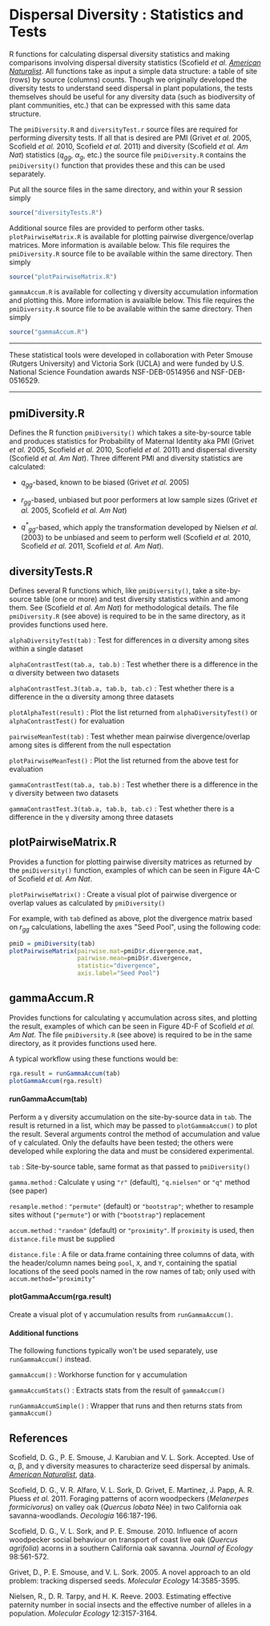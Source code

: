 Dispersal Diversity : Statistics and Tests
==========================================


R functions for calculating dispersal diversity statistics and making
comparisons involving dispersal diversity statistics (Scofield _et al._
[_American Naturalist_](http://www.jstor.org/stable/10.1086/668202).  All
functions take as input a simple data structure: a table of site (rows) by
source (columns) counts.  Though we originally developed the diversity tests to
understand seed dispersal in plant populations, the tests themselves should be
useful for any diversity data (such as biodiversity of plant communities, etc.)
that can be expressed with this same data structure.

The `pmiDiversity.R` and `diversityTest.r` source files are required for
performing diversity tests.  If all that is desired are PMI (Grivet _et al._
2005, Scofield _et al._ 2010, Scofield _et al._  2011) and diversity (Scofield _et
al._ <I>Am Nat</I>) statistics (<i>q<sub>gg</sub></i>,
<i>&alpha;<sub>g</sub></i>, etc.) the source file `pmiDiversity.R` contains the
`pmiDiversity()` function that provides these and this can be used separately.

Put all the source files in the same directory, and within your R session
simply

```R
source("diversityTests.R")
```

Additional source files are provided to perform other tasks.
`plotPairwiseMatrix.R` is available for plotting pairwise divergence/overlap
matrices.  More information is available below.  This file requires the
`pmiDiversity.R` source file to be available within the same directory.  Then
simply

```R
source("plotPairwiseMatrix.R")
```

`gammaAccum.R` is available for collecting &gamma; diversity accumulation
information and plotting this.  More information is avaialble below.  This file
requires the `pmiDiversity.R` source file to be available within the same
directory.  Then simply

```R
source("gammaAccum.R")
```


* * *

These statistical tools were developed in collaboration with Peter Smouse
(Rutgers University) and Victoria Sork (UCLA) and were funded by U.S. National
Science Foundation awards NSF-DEB-0514956 and NSF-DEB-0516529.

* * *

pmiDiversity.R
--------------

Defines the R function `pmiDiversity()` which takes a site-by-source table and
produces statistics for Probability of Maternal Identity aka PMI (Grivet _et al._
2005, Scofield _et al._ 2010, Scofield _et al._ 2011) and dispersal
diversity (Scofield _et al._ _Am Nat_).  Three different PMI and diversity
statistics are calculated:

* <i>q<sub>gg</sub></i>-based, known to be biased (Grivet _et al._ 2005)

* <i>r<sub>gg</sub></i>-based, unbiased but poor performers at low sample sizes
  (Grivet _et al._ 2005, Scofield _et al._ _Am Nat_)

* <i>q<sup>*</sup><sub>gg</sub></i>-based, which apply the transformation
  developed by Nielsen _et al._ (2003) to be unbiased and seem to perform well
(Scofield _et al._ 2010, Scofield _et al._ 2011, Scofield _et al._ _Am Nat_).


diversityTests.R
----------------

Defines several R functions which, like `pmiDiversity()`, take a site-by-source
table (one or more) and test diversity statistics within and among them.  See
(Scofield _et al._ _Am Nat_) for methodological details.  The file `pmiDiversity.R`
(see above) is required to be in the same directory, as it provides functions
used here.

`alphaDiversityTest(tab)`
: Test for differences in &alpha; diversity among sites within a single dataset
 
`alphaContrastTest(tab.a, tab.b)`
: Test whether there is a difference in the &alpha; diversity between two datasets

`alphaContrastTest.3(tab.a, tab.b, tab.c)`
: Test whether there is a difference in the &alpha; diversity among three datasets

`plotAlphaTest(result)`
: Plot the list returned from `alphaDiversityTest()` or `alphaContrastTest()` for evaluation

`pairwiseMeanTest(tab)`
: Test whether mean pairwise divergence/overlap among sites is different from the null espectation

`plotPairwiseMeanTest()`
: Plot the list returned from the above test for evaluation

`gammaContrastTest(tab.a, tab.b)`
: Test whether there is a difference in the &gamma; diversity between two datasets

`gammaContrastTest.3(tab.a, tab.b, tab.c)`
: Test whether there is a difference in the &gamma; diversity among three datasets


plotPairwiseMatrix.R
--------------------

Provides a function for plotting pairwise diversity matrices as returned by the
`pmiDiversity()` function, examples of which can be seen in Figure 4A-C of
Scofield _et al._ <I>Am Nat</I>.

`plotPairwiseMatrix()`
: Create a visual plot of pairwise divergence or overlap values as calculated by
`pmiDiversity()`

For example, with `tab` defined as above, plot the divergence matrix based on
<i>r<sub>gg</sub></i> calculations, labelling the axes "Seed Pool", using the
following code: 

```R
pmiD = pmiDiversity(tab)
plotPairwiseMatrix(pairwise.mat=pmiD$r.divergence.mat, 
                   pairwise.mean=pmiD$r.divergence, 
                   statistic="divergence", 
                   axis.label="Seed Pool")

```


gammaAccum.R
------------

Provides functions for calculating &gamma; accumulation across sites, and
plotting the result, examples of which can be seen in Figure 4D-F of Scofield
_et al._ <I>Am Nat</I>.  The file `pmiDiversity.R` (see above) is required to be in
the same directory, as it provides functions used here.

A typical workflow using these functions would be:

```R
rga.result = runGammaAccum(tab)
plotGammaAccum(rga.result)
```

#### runGammaAccum(tab)

Perform a &gamma; diversity accumulation on the site-by-source data in `tab`.
The result is returned in a list, which may be passed to `plotGammaAccum()` to
plot the result.  Several arguments control the method of accumulation and
value of &gamma; calculated.  Only the defaults have been tested; the others were
developed while exploring the data and must be considered experimental.

`tab` 
: Site-by-source table, same format as that passed to `pmiDiversity()`

`gamma.method` 
: Calculate &gamma; using `"r"` (default), `"q.nielsen"` or `"q"`
method (see paper)

`resample.method` 
: `"permute"` (default) or `"bootstrap"`; whether to resample
sites without (`"permute"`) or with (`"bootstrap"`) replacement

`accum.method` 
: `"random"` (default) or `"proximity"`.  If `proximity` is
used, then `distance.file` must be supplied

`distance.file` 
: A file or data.frame containing three columns of data, with
the header/column names being `pool`, `X`, and `Y`, containing the spatial
locations of the seed pools named in the row names of tab; only used with
`accum.method="proximity"`


#### plotGammaAccum(rga.result)

Create a visual plot of &gamma; accumulation results from `runGammaAccum()`.


#### Additional functions

The following functions typically won't be used separately, use `runGammaAccum()`
instead.

`gammaAccum()`
: Workhorse function for &gamma; accumulation

`gammaAccumStats()`
: Extracts stats from the result of `gammaAccum()`

`runGammaAccumSimple()`
: Wrapper that runs and then returns stats from `gammaAccum()`



References
----------

Scofield, D. G., P. E. Smouse, J. Karubian and V. L. Sork.  Accepted.  Use of
&alpha;, &beta;, and &gamma; diversity measures to characterize seed dispersal by animals.
[_American Naturalist_](http://www.jstor.org/stable/10.1086/668202), [data](http://dx.doi.org/10.5061/dryad.40kq7).

Scofield, D. G., V. R. Alfaro, V. L. Sork, D. Grivet, E. Martinez, J. Papp, A.
R. Pluess _et al._ 2011. Foraging patterns of acorn woodpeckers (<I>Melanerpes
formicivorus</I>) on valley oak (<I>Quercus lobata</I> Née) in two California oak
savanna-woodlands. <I>Oecologia</I> 166:187-196.

Scofield, D. G., V. L. Sork, and P. E. Smouse. 2010. Influence of acorn
woodpecker social behaviour on transport of coast live oak (<I>Quercus agrifolia</I>)
acorns in a southern California oak savanna. <I>Journal of Ecology</I> 98:561-572.

Grivet, D., P. E. Smouse, and V. L. Sork. 2005. A novel approach to an old
problem: tracking dispersed seeds. <I>Molecular Ecology</I> 14:3585-3595.

Nielsen, R., D. R. Tarpy, and H. K. Reeve. 2003. Estimating effective paternity
number in social insects and the effective number of alleles in a population.
<I>Molecular Ecology</I> 12:3157-3164.

